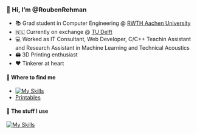 ### 👋 Hi, I’m @RoubenRehman

  * 📚 Grad student in Computer Engineering @ [RWTH Aachen University](https://www.rwth-aachen.de/cms/~a/root/?lidx=1)
  * 🇳🇱 Currently on exchange @ [TU Delft](https://www.tudelft.nl/en/)
  * 💻 Worked as IT Consultant, Web Developer, C/C++ Teachin Assistant and Research Assistant in Machine Learning and Technical Acoustics
  * 🖨️ 3D Printing enthusiast
  * ❤️ Tinkerer at heart

#### 🔎 Where to find me
- [![My Skills](https://img.shields.io/badge/LinkedIn-0077B5?style=for-the-badge&logo=linkedin&logoColor=white)](https://www.linkedin.com/in/rouben-rehman-098ab220a/)
- [Printables](https://www.printables.com/de/@RoubenR_450428)

#### 🧰 The stuff I use
[![My Skills](https://skillicons.dev/icons?i=ts,python,matlab,postman,raspberrypi)](https://github.com/RoubenRehman)
